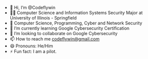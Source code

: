 - 👋 Hi, I’m @Codeflywin
- 🧑‍🎓 Computer Science and Information Systems Security Major at University of Illinois - Springfield
- 👀 Computer Science, Programming, Cyber and Network Security
- 🌱 I’m currently learning Google Cybersecurity Certification 
- 💞️ I’m looking to collaborate on Google Cybersecurity
- 📫 How to reach me codeflywin@gmail.com
- 😄 Pronouns: He/Him
- ⚡ Fun fact: I am a pilot. 

<!---
Codeflywin/Codeflywin is a ✨ special ✨ repository because its `README.md` (this file) appears on your GitHub profile.
You can click the Preview link to take a look at your changes.
--->
